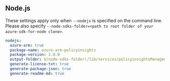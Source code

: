 ## Node.js

These settings apply only when `--nodejs` is specified on the command line.
Please also specify `--node-sdks-folder=<path to root folder of your azure-sdk-for-node clone>`.

``` yaml $(nodejs)
nodejs:
  azure-arm: true
  package-name: azure-arm-policyinsights
  package-version: 1.0.0
  output-folder: $(node-sdks-folder)/lib/services/policyinsightsManagement
  generate-license-txt: true
  generate-package-json: true
  generate-readme-md: true
```
